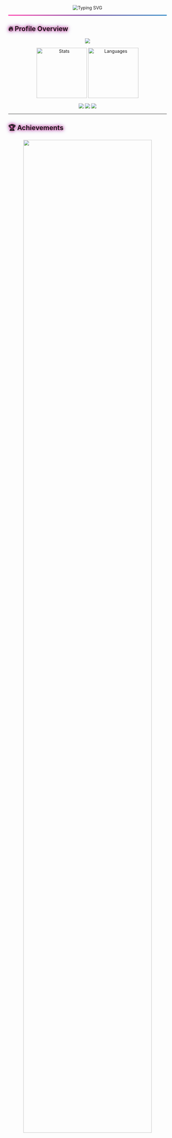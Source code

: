 <!-- 💼 Pranav Machireddy - Professional GitHub Profile README -->

<p align="center">
  <img src="https://readme-typing-svg.demolab.com?font=Fira+Code&size=26&duration=3000&pause=1000&color=FF3CAC&center=true&vCenter=true&width=900&lines=Pranav+Machireddy;Computer+Science+Student;Full-Stack+Developer;Backend+Engineer;Security+Enthusiast;Data+Analyst" alt="Typing SVG" />
</p>

<hr style="border: 0; height: 3px; background: linear-gradient(90deg,#FF3CAC,#784BA0,#2B86C5);" />

## 🔥 Profile Overview

<p align="center">
  <img src="https://github-profile-trophy.vercel.app/?username=Pranava-M&theme=radical&no-frame=true&no-bg=true&row=1&column=6" />
</p>

<p align="center">
  <img src="https://github-readme-stats.vercel.app/api?username=Pranava-M&show_icons=true&theme=radical&hide_border=true&include_all_commits=true&count_private=true" height="160" alt="Stats"/>
  <img src="https://github-readme-stats.vercel.app/api/top-langs/?username=Pranava-M&layout=compact&theme=radical&hide_border=true&langs_count=8" height="160" alt="Languages"/>
</p>

<p align="center">
  <img src="https://komarev.com/ghpvc/?username=Pranava-M&style=for-the-badge&color=blueviolet" />
  <img src="https://img.shields.io/github/followers/Pranava-M?style=for-the-badge&logo=github" />
  <img src="https://img.shields.io/github/stars/Pranava-M?style=for-the-badge&logo=github" />
</p>

---

## 🏆 Achievements

<p align="center">
  <img src="https://github-profile-summary-cards.vercel.app/api/cards/profile-details?username=Pranava-M&theme=radical" width="90%"/>
</p>

<p align="center">
  <img src="https://streak-stats.demolab.com/?user=Pranava-M&theme=radical&hide_border=true" height="180" alt="GitHub Streak"/>
</p>

---

## 🛠️ Tech Stack

<p align="center">

### Languages  
<img src="https://skillicons.dev/icons?i=python,java,js,cpp,c,html,css,sqlite,mysql&theme=dark" />

### Frameworks & Tools  
<img src="https://skillicons.dev/icons?i=react,nodejs,express,linux,git,redis,aws&theme=dark" />

</p>

---

## 🤝 Let's Connect

<p align="center">
<a href="mailto:machireddy12@gmail.com"><img src="https://img.shields.io/badge/Email-D14836?style=for-the-badge&logo=gmail&logoColor=white"></a>
<a href="https://www.linkedin.com/in/pranav-machireddy-554163311"><img src="https://img.shields.io/badge/LinkedIn-0077B5?style=for-the-badge&logo=linkedin&logoColor=white"></a>
<a href="https://github.com/Pranava-M"><img src="https://img.shields.io/badge/GitHub-000?style=for-the-badge&logo=github&logoColor=white"></a>
</p>

---

<p align="center">
  <span style="animation: waveText 2s infinite;">⭐ Explore my work and let's build something great together! ⭐</span>
</p>

<!-- Animations & Pro Styling -->
<style>

img[src*="skillicons"] {
  filter: drop-shadow(0 0 0px transparent);
  transition: all .25s ease-in-out;
}
img[src*="skillicons"]:hover {
  filter: drop-shadow(0 0 10px #FF3CAC);
  transform: scale(1.1);
}

h2, h3 {
  text-shadow: 0 0 8px #FF3CAC, 0 0 14px #784BA0;
}

img:hover {
  transition: 0.3s ease-in-out;
  transform: scale(1.04);
}

@keyframes waveText {
  0%,100% { letter-spacing:1px; }
  50% { letter-spacing:3px; }
}

</style>
